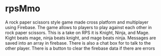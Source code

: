 # rpsMmo

A  rock paper scissors style game made cross platform and multiplayer using Firebase.
The game allows to players to play against each other in rock paper scissors.
This is a take on RPS it is Knight, Ninja, and Mage. 
Kight beats mage, ninja beats knight, and mage beats ninja.
Messages are saved into an array in firebase.
There is also a chat box for to talk to the other player.
There is a button to clear the firebase data if there are errors

